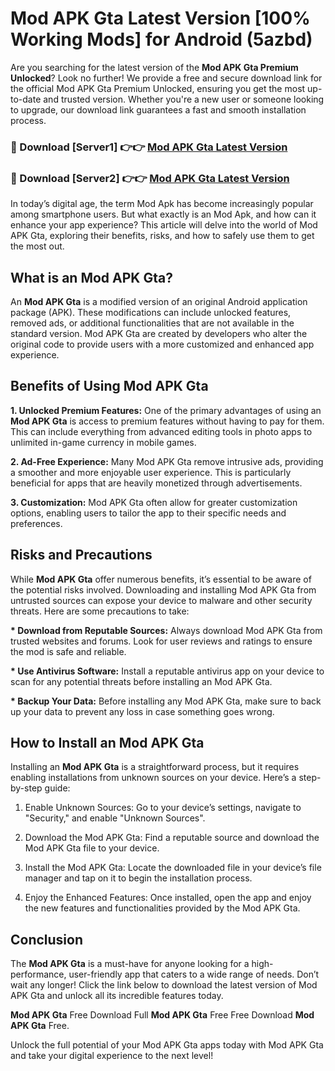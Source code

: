 # Mod APK Gta Latest Version [100% Working Mods] for Android (5azbd)

Are you searching for the latest version of the <strong>Mod APK Gta Premium Unlocked</strong>? Look no further! We provide a free and secure download link for the official Mod APK Gta Premium Unlocked, ensuring you get the most up-to-date and trusted version. Whether you're a new user or someone looking to upgrade, our download link guarantees a fast and smooth installation process.


<h3>🔴 Download [Server1] 👉👉 <a href="https://getmodsapk.pages.dev?q=Mod+APK+Gta&ref=4R3">Mod APK Gta Latest Version</a></h3>

<h3>🔴 Download [Server2] 👉👉 <a href="https://getmodsapk.pages.dev?q=Mod+APK+Gta&ref=4R3">Mod APK Gta Latest Version</a></h3>


In today’s digital age, the term Mod Apk has become increasingly popular among smartphone users. But what exactly is an Mod Apk, and how can it enhance your app experience? This article will delve into the world of Mod APK Gta, exploring their benefits, risks, and how to safely use them to get the most out.


<h2>What is an Mod APK Gta?</h2>

An <strong>Mod APK Gta</strong> is a modified version of an original Android application package (APK). These modifications can include unlocked features, removed ads, or additional functionalities that are not available in the standard version. Mod APK Gta are created by developers who alter the original code to provide users with a more customized and enhanced app experience.


<h2>Benefits of Using Mod APK Gta</h2>

<strong> 1. Unlocked Premium Features:</strong> One of the primary advantages of using an <strong>Mod APK Gta</strong> is access to premium features without having to pay for them. This can include everything from advanced editing tools in photo apps to unlimited in-game currency in mobile games.

<strong> 2. Ad-Free Experience:</strong> Many Mod APK Gta remove intrusive ads, providing a smoother and more enjoyable user experience. This is particularly beneficial for apps that are heavily monetized through advertisements.

<strong> 3. Customization:</strong> Mod APK Gta often allow for greater customization options, enabling users to tailor the app to their specific needs and preferences.


<h2>Risks and Precautions</h2>

While <strong>Mod APK Gta</strong> offer numerous benefits, it’s essential to be aware of the potential risks involved. Downloading and installing Mod APK Gta from untrusted sources can expose your device to malware and other security threats. Here are some precautions to take:

<strong> * Download from Reputable Sources:</strong> Always download Mod APK Gta from trusted websites and forums. Look for user reviews and ratings to ensure the mod is safe and reliable.

<strong> * Use Antivirus Software:</strong> Install a reputable antivirus app on your device to scan for any potential threats before installing an Mod APK Gta.

<strong> * Backup Your Data:</strong> Before installing any Mod APK Gta, make sure to back up your data to prevent any loss in case something goes wrong.


<h2>How to Install an Mod APK Gta</h2>

Installing an <strong>Mod APK Gta</strong> is a straightforward process, but it requires enabling installations from unknown sources on your device. Here’s a step-by-step guide:

 1. Enable Unknown Sources: Go to your device’s settings, navigate to "Security," and enable "Unknown Sources".

 2. Download the Mod APK Gta: Find a reputable source and download the Mod APK Gta file to your device.

 3. Install the Mod APK Gta: Locate the downloaded file in your device’s file manager and tap on it to begin the installation process.

 4. Enjoy the Enhanced Features: Once installed, open the app and enjoy the new features and functionalities provided by the Mod APK Gta.


<h2><strong>Conclusion</strong></h2>

The <strong>Mod APK Gta</strong> is a must-have for anyone looking for a high-performance, user-friendly app that caters to a wide range of needs. Don’t wait any longer! Click the link below to download the latest version of Mod APK Gta and unlock all its incredible features today.

<strong>Mod APK Gta</strong> Free Download Full <strong>Mod APK Gta</strong> Free Free Download <strong>Mod APK Gta</strong> Free.

Unlock the full potential of your Mod APK Gta apps today with Mod APK Gta and take your digital experience to the next level!